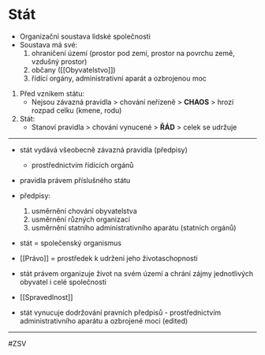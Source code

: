 # Stát

- Organizační soustava lidské společnosti
- Soustava má své:
	1) ohraničení území (prostor pod zemí, prostor na povrchu země, vzdušný prostor)
	2) občany ([[Obyvatelstvo]])
	3) řídící orgány, administrativní aparát a ozbrojenou moc

1. Před vznikem státu:
	- Nejsou závazná pravidla > chování neřízeně > **CHAOS** > hrozí rozpad celku (kmene, rodu)
2. Stát:
	- Stanoví pravidla > chování vynucené > **ŘÁD** > celek se udržuje

---

- stát vydává všeobecně závazná pravidla (předpisy) 
	- prostřednictvím řídících orgánů 
- pravidla právem příslušného státu 
- předpisy: 
	1. usměrnění chování obyvatelstva 
	2. usměrnění různých organizací 
	3. usměrnění statního administrativního aparátu (statních orgánů)
	
- stát = společenský organismus 
- [[Právo]] = prostředek k udržení jeho životaschopnosti 
- stát právem organizuje život na svém území a chrání zájmy jednotlivých obyvatel i celé společnosti 
- [[Spravedlnost]]

- stát vynucuje dodržování pravních předpisů - prostřednictvím administrativního aparátu a ozbrojené moci (edited)


---
#ZSV 